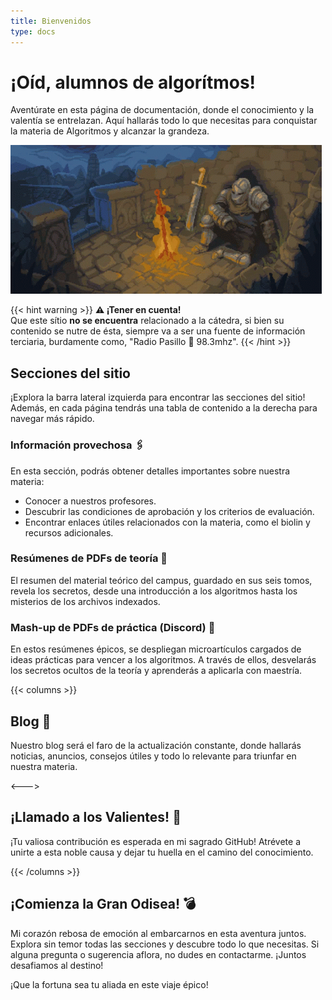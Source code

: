 ```yaml
---
title: Bienvenidos
type: docs
---
```


# ¡Oíd, alumnos de algorítmos!

Aventúrate en esta página de documentación, donde el conocimiento y la valentía se entrelazan. Aquí hallarás todo lo que necesitas para conquistar la materia de Algoritmos y alcanzar la grandeza.

![alt text](knight.gif)

{{< hint warning >}}
**⚠️ ¡Tener en cuenta!**  
Que este sítio **no se encuentra** relacionado a la cátedra, si bien su contenido se nutre de ésta, siempre va a ser una fuente de información terciaria, burdamente como, "Radio Pasillo 📢 98.3mhz".
{{< /hint >}}

## Secciones del sitio

¡Explora la barra lateral izquierda para encontrar las secciones del sitio! Además, en cada página tendrás una tabla de contenido a la derecha para navegar más rápido.

### Información provechosa 🖇️

En esta sección, podrás obtener detalles importantes sobre nuestra materia:

- Conocer a nuestros profesores.
- Descubrir las condiciones de aprobación y los criterios de evaluación.
- Encontrar enlaces útiles relacionados con la materia, como el biolin y recursos adicionales.

### Resúmenes de PDFs de teoría 📕

El resumen del material teórico del campus, guardado en sus seis tomos, revela los secretos, desde una introducción a los algoritmos hasta los misterios de los archivos indexados.

### Mash-up de PDFs de práctica (Discord) 🏓

En estos resúmenes épicos, se despliegan microartículos cargados de ideas prácticas para vencer a los algoritmos. A través de ellos, desvelarás los secretos ocultos de la teoría y aprenderás a aplicarla con maestría.

{{< columns >}}

## Blog 📰

Nuestro blog será el faro de la actualización constante, donde hallarás noticias, anuncios, consejos útiles y todo lo relevante para triunfar en nuestra materia.

<--->

## ¡Llamado a los Valientes! 🤝

¡Tu valiosa contribución es esperada en mi sagrado GitHub! Atrévete a unirte a esta noble causa y dejar tu huella en el camino del conocimiento.

{{< /columns >}}

## ¡Comienza la Gran Odisea! 💣

Mi corazón rebosa de emoción al embarcarnos en esta aventura juntos. Explora sin temor todas las secciones y descubre todo lo que necesitas. Si alguna pregunta o sugerencia aflora, no dudes en contactarme. ¡Juntos desafiamos al destino!

¡Que la fortuna sea tu aliada en este viaje épico!